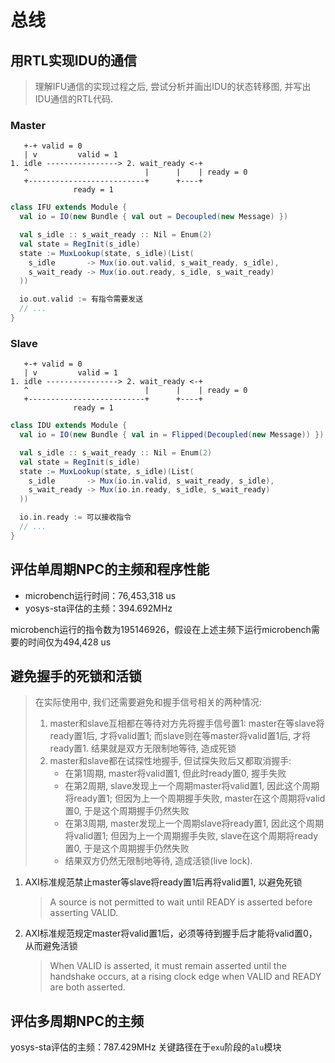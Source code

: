 # 总线

## 用RTL实现IDU的通信
> 理解IFU通信的实现过程之后, 尝试分析并画出IDU的状态转移图, 并写出IDU通信的RTL代码.

### Master
```
   +-+ valid = 0
   | v         valid = 1
1. idle ----------------> 2. wait_ready <-+
   ^                          |      |    | ready = 0
   +--------------------------+      +----+
              ready = 1
```
```scala
class IFU extends Module {
  val io = IO(new Bundle { val out = Decoupled(new Message) })

  val s_idle :: s_wait_ready :: Nil = Enum(2)
  val state = RegInit(s_idle)
  state := MuxLookup(state, s_idle)(List(
    s_idle       -> Mux(io.out.valid, s_wait_ready, s_idle),
    s_wait_ready -> Mux(io.out.ready, s_idle, s_wait_ready)
  ))

  io.out.valid := 有指令需要发送
  // ...
}
```

### Slave
```
   +-+ valid = 0
   | v         valid = 1
1. idle ----------------> 2. wait_ready <-+
   ^                          |      |    | ready = 0
   +--------------------------+      +----+
              ready = 1
```
```scala
class IDU extends Module {
  val io = IO(new Bundle { val in = Flipped(Decoupled(new Message)) })

  val s_idle :: s_wait_ready :: Nil = Enum(2)
  val state = RegInit(s_idle)
  state := MuxLookup(state, s_idle)(List(
    s_idle       -> Mux(io.in.valid, s_wait_ready, s_idle),
    s_wait_ready -> Mux(io.in.ready, s_idle, s_wait_ready)
  ))

  io.in.ready := 可以接收指令
  // ...
}
```

## 评估单周期NPC的主频和程序性能
- microbench运行时间：76,453,318 us
- yosys-sta评估的主频：394.692MHz

microbench运行的指令数为195146926，假设在上述主频下运行microbench需要的时间仅为494,428 us


## 避免握手的死锁和活锁
> 在实际使用中, 我们还需要避免和握手信号相关的两种情况:
> 1. master和slave互相都在等待对方先将握手信号置1: master在等slave将ready置1后, 才将valid置1; 而slave则在等master将valid置1后, 才将ready置1. 结果就是双方无限制地等待, 造成死锁
> 2. master和slave都在试探性地握手, 但试探失败后又都取消握手:
>    - 在第1周期, master将valid置1, 但此时ready置0, 握手失败
>    - 在第2周期, slave发现上一个周期master将valid置1, 因此这个周期将ready置1; 但因为上一个周期握手失败, master在这个周期将valid置0, 于是这个周期握手仍然失败
>    - 在第3周期, master发现上一个周期slave将ready置1, 因此这个周期将valid置1; 但因为上一个周期握手失败, slave在这个周期将ready置0, 于是这个周期握手仍然失败
>    - 结果双方仍然无限制地等待, 造成活锁(live lock).

1. AXI标准规范禁止master等slave将ready置1后再将valid置1, 以避免死锁
    > A source is not permitted to wait until READY is asserted before asserting VALID.
2. AXI标准规范规定master将valid置1后，必须等待到握手后才能将valid置0，从而避免活锁
    > When VALID is asserted, it must remain asserted until the handshake occurs, at a rising clock edge when VALID and READY are both asserted.

## 评估多周期NPC的主频
yosys-sta评估的主频：787.429MHz
关键路径在于`exu`阶段的`alu`模块